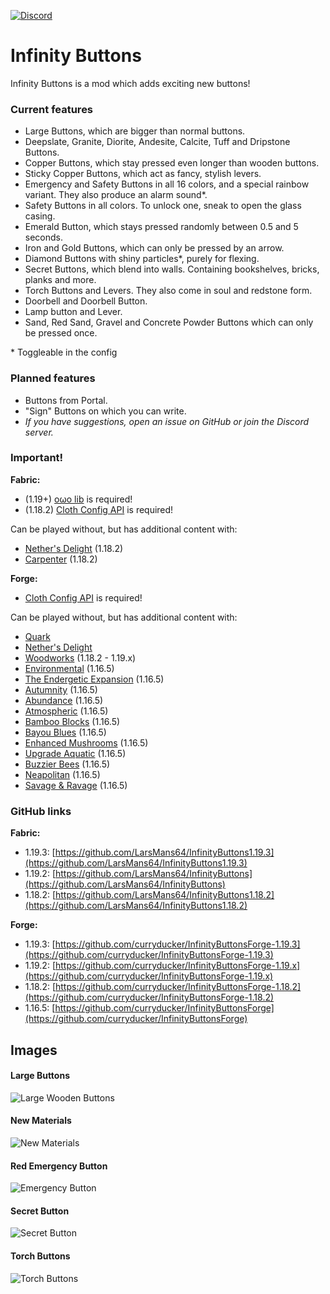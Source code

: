 [![Discord](https://i.imgur.com/JiW4MLF.png)](https://discord.gg/PJCXjSJnu2)

# Infinity Buttons

Infinity Buttons is a mod which adds exciting new buttons!

### Current features

- Large Buttons, which are bigger than normal buttons.
- Deepslate, Granite, Diorite, Andesite, Calcite, Tuff and Dripstone Buttons.
- Copper Buttons, which stay pressed even longer than wooden buttons.
- Sticky Copper Buttons, which act as fancy, stylish levers.
- Emergency and Safety Buttons in all 16 colors, and a special rainbow variant. They also produce an alarm sound*.
- Safety Buttons in all colors. To unlock one, sneak to open the glass casing.
- Emerald Button, which stays pressed randomly between 0.5 and 5 seconds.
- Iron and Gold Buttons, which can only be pressed by an arrow.
- Diamond Buttons with shiny particles*, purely for flexing.
- Secret Buttons, which blend into walls. Containing bookshelves, bricks, planks and more.
- Torch Buttons and Levers. They also come in soul and redstone form.
- Doorbell and Doorbell Button.
- Lamp button and Lever.
- Sand, Red Sand, Gravel and Concrete Powder Buttons which can only be pressed once.

\* Toggleable in the config

### Planned features

- Buttons from Portal.
- "Sign" Buttons on which you can write.
- *If you have suggestions, open an issue on GitHub or join the Discord server.*

### Important!

**Fabric:**
- (1.19+) [oωo lib](https://modrinth.com/mod/owo-lib) is required!
- (1.18.2) [Cloth Config API](https://www.curseforge.com/minecraft/mc-mods/cloth-config) is required!

Can be played without, but has additional content with:
- [Nether's Delight](https://www.curseforge.com/minecraft/mc-mods/nethers-delight-fabric) (1.18.2)
- [Carpenter](https://www.curseforge.com/minecraft/mc-mods/carpenter) (1.18.2)

**Forge:**
- [Cloth Config API](https://www.curseforge.com/minecraft/mc-mods/cloth-config) is required!

Can be played without, but has additional content with:
- [Quark](https://quarkmod.net/)
- [Nether's Delight](https://www.curseforge.com/minecraft/mc-mods/nethers-delight)
- [Woodworks](https://www.curseforge.com/minecraft/mc-mods/woodworks) (1.18.2 - 1.19.x)
- [Environmental](https://www.curseforge.com/minecraft/mc-mods/environmental) (1.16.5)
- [The Endergetic Expansion](https://www.curseforge.com/minecraft/mc-mods/endergetic) (1.16.5)
- [Autumnity](https://www.curseforge.com/minecraft/mc-mods/autumnity) (1.16.5)
- [Abundance](https://www.curseforge.com/minecraft/mc-mods/abundance) (1.16.5)
- [Atmospheric](https://www.curseforge.com/minecraft/mc-mods/atmospheric) (1.16.5)
- [Bamboo Blocks](https://www.curseforge.com/minecraft/mc-mods/bamboo-blocks) (1.16.5)
- [Bayou Blues](https://www.curseforge.com/minecraft/mc-mods/bayou-blues) (1.16.5)
- [Enhanced Mushrooms](https://www.curseforge.com/minecraft/mc-mods/enhanced-mushrooms) (1.16.5)
- [Upgrade Aquatic](https://www.curseforge.com/minecraft/mc-mods/upgrade-aquatic) (1.16.5)
- [Buzzier Bees](https://www.curseforge.com/minecraft/mc-mods/buzzier-bees) (1.16.5)
- [Neapolitan](https://www.curseforge.com/minecraft/mc-mods/neapolitan) (1.16.5)
- [Savage & Ravage](https://www.curseforge.com/minecraft/mc-mods/savage-and-ravage) (1.16.5)

### GitHub links

**Fabric:**
- 1.19.3: [https://github.com/LarsMans64/InfinityButtons1.19.3](https://github.com/LarsMans64/InfinityButtons1.19.3)
- 1.19.2: [https://github.com/LarsMans64/InfinityButtons](https://github.com/LarsMans64/InfinityButtons)
- 1.18.2: [https://github.com/LarsMans64/InfinityButtons1.18.2](https://github.com/LarsMans64/InfinityButtons1.18.2)

**Forge:**
- 1.19.3: [https://github.com/curryducker/InfinityButtonsForge-1.19.3](https://github.com/curryducker/InfinityButtonsForge-1.19.3)
- 1.19.2: [https://github.com/curryducker/InfinityButtonsForge-1.19.x](https://github.com/curryducker/InfinityButtonsForge-1.19.x)
- 1.18.2: [https://github.com/curryducker/InfinityButtonsForge-1.18.2](https://github.com/curryducker/InfinityButtonsForge-1.18.2)
- 1.16.5: [https://github.com/curryducker/InfinityButtonsForge](https://github.com/curryducker/InfinityButtonsForge)

## Images

#### Large Buttons
![Large Wooden Buttons](https://i.imgur.com/FinIH9G.png)

#### New Materials
![New Materials](https://i.imgur.com/9xk88AM.png)

#### Red Emergency Button
![Emergency Button](https://i.imgur.com/jkStdkN.png)

#### Secret Button
![Secret Button](https://i.imgur.com/AsBxaGF.png)

#### Torch Buttons
![Torch Buttons](https://i.imgur.com/eMpZxGw.png)

